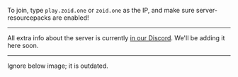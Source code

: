 To join, type `play.zoid.one` or `zoid.one` as the IP, and make sure server-resourcepacks are enabled!

---

All extra info about the server is currently [in our Discord](https://discord.gg/basement-of-chaos/s7WVHBPYqe).
We'll be adding it here soon.

---

Ignore below image; it is outdated.
